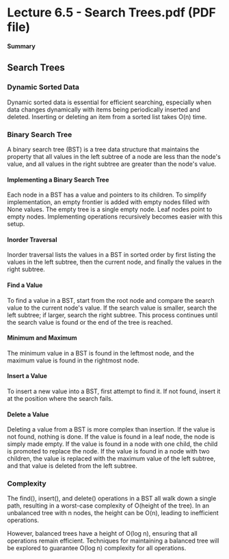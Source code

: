# Lecture 6.5 - Search Trees.pdf (PDF file)
**Summary**
## Search Trees

### Dynamic Sorted Data

Dynamic sorted data is essential for efficient searching, especially when data changes dynamically with items being periodically inserted and deleted. Inserting or deleting an item from a sorted list takes O(n) time.

### Binary Search Tree

A binary search tree (BST) is a tree data structure that maintains the property that all values in the left subtree of a node are less than the node's value, and all values in the right subtree are greater than the node's value.

#### Implementing a Binary Search Tree

Each node in a BST has a value and pointers to its children. To simplify implementation, an empty frontier is added with empty nodes filled with None values. The empty tree is a single empty node. Leaf nodes point to empty nodes. Implementing operations recursively becomes easier with this setup.

#### Inorder Traversal

Inorder traversal lists the values in a BST in sorted order by first listing the values in the left subtree, then the current node, and finally the values in the right subtree.

#### Find a Value

To find a value in a BST, start from the root node and compare the search value to the current node's value. If the search value is smaller, search the left subtree; if larger, search the right subtree. This process continues until the search value is found or the end of the tree is reached.

#### Minimum and Maximum

The minimum value in a BST is found in the leftmost node, and the maximum value is found in the rightmost node.

#### Insert a Value

To insert a new value into a BST, first attempt to find it. If not found, insert it at the position where the search fails.

#### Delete a Value

Deleting a value from a BST is more complex than insertion. If the value is not found, nothing is done. If the value is found in a leaf node, the node is simply made empty. If the value is found in a node with one child, the child is promoted to replace the node. If the value is found in a node with two children, the value is replaced with the maximum value of the left subtree, and that value is deleted from the left subtree.

### Complexity

The find(), insert(), and delete() operations in a BST all walk down a single path, resulting in a worst-case complexity of O(height of the tree). In an unbalanced tree with n nodes, the height can be O(n), leading to inefficient operations.

However, balanced trees have a height of O(log n), ensuring that all operations remain efficient. Techniques for maintaining a balanced tree will be explored to guarantee O(log n) complexity for all operations.
